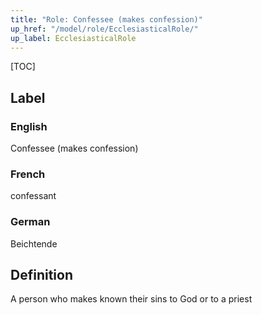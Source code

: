```yaml
---
title: "Role: Confessee (makes confession)"
up_href: "/model/role/EcclesiasticalRole/"
up_label: EcclesiasticalRole
---
```


[TOC]

## Label

### English
Confessee (makes confession)

### French
confessant

### German
Beichtende

## Definition
A person who makes known their sins to God or to a priest
